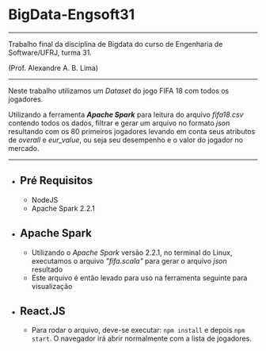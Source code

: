 # BigData-Engsoft31

---

Trabalho final da disciplina de Bigdata do curso de Engenharia de Software/UFRJ, turma 31.

(Prof. Alexandre A. B. Lima)

---

Neste trabalho utilizamos um _Dataset_ do jogo FIFA 18 com todos os jogadores.

Utilizando a ferramenta _**Apache Spark**_ para leitura do arquivo _fifa18.csv_ contendo todos os dados, filtrar e gerar um arquivo no formato _json_ resultando com os 80 primeiros jogadores levando em conta seus atributos de _overall_ e _eur_value_, ou seja seu desempenho e o valor do jogador no mercado.

---

- Pré Requisitos
    -
    - NodeJS
    - Apache Spark 2.2.1


- Apache Spark
    -
    - Utilizando o _Apache Spark_ versão 2.2.1, no terminal do Linux, executamos o arquivo _"fifa.scala"_ para gerar o arquivo _json_ resultado   
    - Este arquivo é então levado para uso na ferramenta seguinte para visualização


- React.JS
    -
    - Para rodar o arquivo, deve-se executar:
    ```npm install``` e depois ```npm start```. O navegador irá abrir normalmente com a lista de jogadores.
    